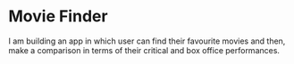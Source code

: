 # Movie Finder

I am building an app in which user can find their favourite movies and then, make a comparison in terms of their critical and box office performances.

